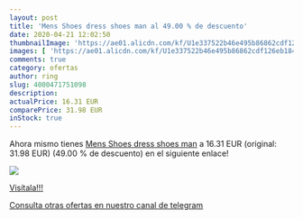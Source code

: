 ```yaml
---
layout: post
title: 'Mens Shoes dress shoes man al 49.00 % de descuento'
date: 2020-04-21 12:02:50
thumbnailImage: 'https://ae01.alicdn.com/kf/U1e337522b46e495b86862cdf126eb184h/Mens-Shoes-dress-shoes-man.jpg_350x350._SL200_.jpg'
images: [ 'https://ae01.alicdn.com/kf/U1e337522b46e495b86862cdf126eb184h/Mens-Shoes-dress-shoes-man.jpg_350x350._SL200_.jpg' ]
comments: true
category: ofertas
author: ring
slug: 4000471751098
description:
actualPrice: 16.31 EUR
comparePrice: 31.98 EUR
inStock: true
---
```


Ahora mismo tienes [Mens Shoes dress shoes man](https://www.amazon.com/dp/4000471751098/?tag=redken08-20) a 16.31 EUR (original: 31.98 EUR) (49.00 %  de descuento) en el siguiente enlace!

[![](https://ae01.alicdn.com/kf/U1e337522b46e495b86862cdf126eb184h/Mens-Shoes-dress-shoes-man.jpg_350x350._SL200_.jpg)](https://www.amazon.com/dp/4000471751098/?tag=redken08-20)

[Visítala!!!](https://www.amazon.com/dp/4000471751098/?tag=redken08-20)

[Consulta otras ofertas en nuestro canal de telegram](https://t.me/s/ofertas25)
